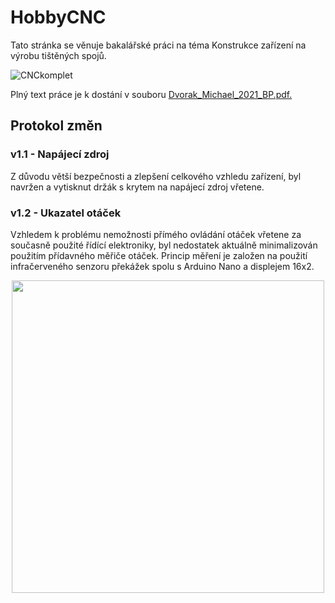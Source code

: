 # HobbyCNC

Tato stránka se věnuje bakalářské práci na téma Konstrukce zařízení na výrobu tištěných spojů.

![CNCkomplet](https://user-images.githubusercontent.com/39034317/145979845-69e9103b-3668-4b7f-b984-89ab256c2aaf.jpeg)

Plný text práce je k dostání v souboru [Dvorak_Michael_2021_BP.pdf.](Dvorak_Michael_2021_BP.pdf)

## 

## Protokol změn

### v1.1 - Napájecí zdroj

Z důvodu větší bezpečnosti a zlepšení celkového vzhledu zařízení, byl navržen a vytisknut držák s krytem na napájecí zdroj vřetene. 

### v1.2 - Ukazatel otáček

Vzhledem k problému nemožnosti přímého ovládání otáček vřetene za současně použité řídící elektroniky, byl nedostatek aktuálně minimalizován použitím přídavného měřiče otáček. Princip měření je založen na použití infračerveného senzoru překážek spolu s Arduino Nano a displejem 16x2. 

<p align="center">
<img src="https://user-images.githubusercontent.com/39034317/161742627-6d7dd3bc-afd9-47eb-bd9e-7d3834d60112.JPG" width=500>
</p>
